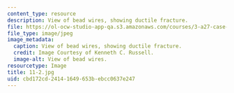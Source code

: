 ```yaml
---
content_type: resource
description: View of bead wires, showing ductile fracture.
file: https://ol-ocw-studio-app-qa.s3.amazonaws.com/courses/3-a27-case-studies-in-forensic-metallurgy-fall-2007/cbd172cd24141649653bebcc0637e247_11-2.jpg
file_type: image/jpeg
image_metadata:
  caption: View of bead wires, showing ductile fracture.
  credit: Image Courtesy of Kenneth C. Russell.
  image-alt: View of bead wires.
resourcetype: Image
title: 11-2.jpg
uid: cbd172cd-2414-1649-653b-ebcc0637e247
---
```

